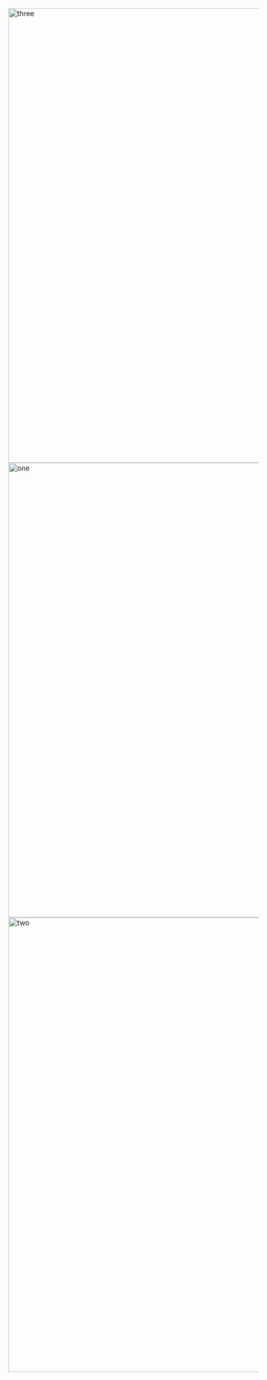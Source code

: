 <img width="914" alt="three" src="https://user-images.githubusercontent.com/49156359/142770164-19ce6eb6-60bf-4fd8-a2fe-b0bce0be7f21.png">
<img width="914" alt="one" src="https://user-images.githubusercontent.com/49156359/142770182-89e006bb-e5f0-4f8b-a4d6-49c0de3d0554.png">
<img width="914" alt="two" src="https://user-images.githubusercontent.com/49156359/142770190-cf3ed12b-7502-4df3-8ac9-7f1d062116db.png">
